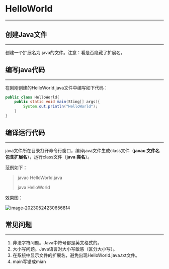 # **HelloWorld**

------

## **创建Java文件**

------

创建一个扩展名为.java的文件。注意：看是否隐藏了扩展名。

## **编写java代码**

------

在刚刚创建的HelloWorld.java文件中编写如下代码：

```java
public class HelloWorld{
    public static void main(Sting[] args){
        System.out.println("HelloWorld");
    }
}
```

## **编译运行代码**

------

java文件所在目录打开命令行窗口，编译java文件生成class文件（**javac 文件名包含扩展名**），运行class文件（**java 类名**）。

范例如下：

> javac HelloWorld.java
>
> java HelloWorld

效果图：

![image-20230524230656814](C:/Users/USTC/AppData/Roaming/Typora/typora-user-images/image-20230524230656814.png)

## **常见问题**

------

1. 非法字符问题。Java中符号都是英文格式的。
2. 大小写问题。Java语言对大小写敏感（区分大小写）。
3. 在系统中显示文件的扩展名，避免出现HelloWorld.java.txt文件。
4. main写错成mian